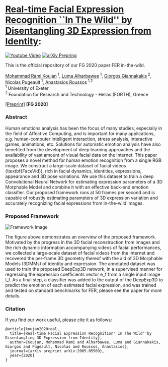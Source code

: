 # [Real-time Facial Expression Recognition ``In The Wild'' by Disentangling 3D Expression from Identity](https://arxiv.org/abs/2005.05509):
[![Youtube Video](https://img.shields.io/badge/HD%20Video-Results-lightgrey?logo=youtube)](https://youtu.be/Gnkw6TY5ZuU)
[![arXiv Prepring](https://img.shields.io/badge/arXiv-Preprint-lightgrey?logo=arxiv)](https://arxiv.org/abs/2005.05509)

This is the official repository of our FG 2020 paper FER in-the-wild.

[Mohammad Rami Koujan](https://github.com/mrkoujan)<sup> 1</sup>,
[Luma Alharbawee](https://www.researchgate.net/profile/Luma_Alharbawee)<sup> 1</sup>,
[Giorgos Giannakakis](https://projects.ics.forth.gr/cbml/index_main.php?l=e&c=689)<sup> 2</sup>,
[Nicolas Pugeault](http://empslocal.ex.ac.uk/people/staff/np331/)<sup> 1</sup>,
[Anastasios Roussos](http://users.ics.forth.gr/~troussos/)<sup> 1,2</sup>
<br/>
<sup>1 </sup>University of Exeter
<br/>
<sup>2 </sup>Foundation for Research and Technology - Hellas (FORTH), Greece


[[Preprint]](https://arxiv.org/pdf/2005.05509.pdf)
__[FG 2020]__

### Abstract 

Human emotions analysis has been the focus of many studies, especially in the field of Affective Computing, and is important for many applications, e.g. human-computer
intelligent interaction, stress analysis, interactive games, animations, etc. Solutions for automatic emotion analysis have also benefited from the development of deep learning approaches and 
the availability of vast amount of visual facial data on the internet. This paper proposes a novel method for human emotion recognition from a single RGB image. We construct a large-scale dataset of facial videos (\textbf{FaceVid}), rich in facial dynamics, identities, expressions, appearance and 3D pose variations. We use this dataset to train a deep Convolutional Neural Network for estimating expression parameters of a 3D Morphable Model and combine it with an effective back-end emotion classifier. Our proposed framework runs at 50 frames per second and is capable of 
robustly estimating parameters of 3D expression variation and accurately recognizing facial expressions from in-the-wild images.

### Proposed Framework

![Framework Image](images/pipeline.jpg "framework image")

The figure above demonstrates an overview of the proposed framework. Motivated by the progress in the 3D facial reconstruction from images and the rich dynamic information accompanying videos of facial performances, we collected a large-scale dataset of facial videos from the internet and recovered the per-frame 3D geometry thereof with the aid of 3D Morphable Models (3DMMs) of identity and expression. The annotated dataset was used to train the proposed DeepExp3D network, in a supervised manner for regressing the expression coefficients vector e_f from a single input image I_f. As a final step, a classifier was added to the output of the DeepExp3D to predict the emotion of each estimated facial expression, and was trained and tested on standard benchmarks for FER, please see the paper for more details. 


### Citation
If you find our work useful, please cite it as follows:
```
@article{koujan2020real,
  title={Real-time Facial Expression Recognition" In The Wild''by Disentangling 3D Expression from Identity},
  author={Koujan, Mohammad Rami and Alharbawee, Luma and Giannakakis, Giorgos and Pugeault, Nicolas and Roussos, Anastasios},
  journal={arXiv preprint arXiv:2005.05509},
  year={2020}
}
```
